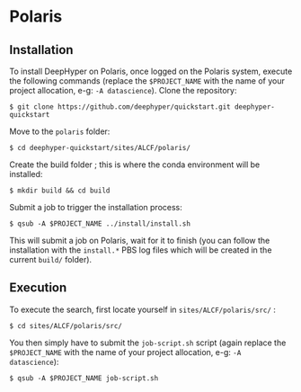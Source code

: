 # Polaris

## Installation

To install DeepHyper on Polaris, once logged on the Polaris system, execute the following commands (replace the ``$PROJECT_NAME`` with the name of your project allocation, e-g: ``-A datascience``). Clone the repository:


```console
$ git clone https://github.com/deephyper/quickstart.git deephyper-quickstart
```

Move to the `polaris` folder:

```console
$ cd deephyper-quickstart/sites/ALCF/polaris/
```

Create the build folder ; this is where the conda environment will be installed:

```console
$ mkdir build && cd build
```

Submit a job to trigger the installation process:

```console
$ qsub -A $PROJECT_NAME ../install/install.sh
```

This will submit a job on Polaris, wait for it to finish (you can follow the installation with the ``install.*`` PBS log files which will be created in the current ``build/`` folder).

## Execution

To execute the search, first locate yourself in ``sites/ALCF/polaris/src/`` :

```console
$ cd sites/ALCF/polaris/src/
```

You then simply have to submit the ``job-script.sh`` script (again replace the ``$PROJECT_NAME`` with the name of your project allocation, e-g: ``-A datascience``):

```console
$ qsub -A $PROJECT_NAME job-script.sh
```